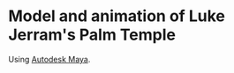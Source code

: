 # Model and animation of Luke Jerram's Palm Temple 

Using [Autodesk Maya](https://www.autodesk.com/uk/products/maya).